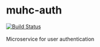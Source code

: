 # muhc-auth
[![Build Status](https://travis-ci.com/MUHC-DP-Project/muhc-auth.svg?branch=main)](https://travis-ci.com/MUHC-DP-Project/muhc-auth)
<br></br>Microservice for user authentication 
